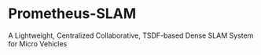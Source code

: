 # Prometheus-SLAM
A Lightweight, Centralized Collaborative, TSDF-based Dense SLAM System for Micro Vehicles
